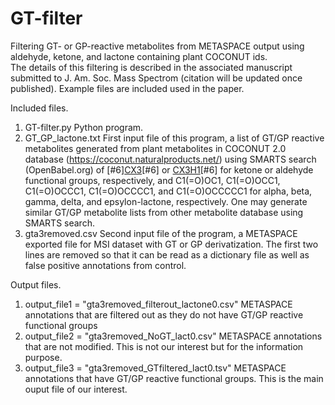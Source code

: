 # GT-filter
Filtering GT- or GP-reactive metabolites from METASPACE output using aldehyde, ketone, and lactone containing plant COCONUT ids.  
The details of this filtering is described in the associated manuscript submitted to J. Am. Soc. Mass Spectrom (citation will be updated once published). Example files are included used in the paper.

Included files.
1. GT-filter.py
   Python program.
2. GT_GP_lactone.txt
   First input file of this program, a list of GT/GP reactive metabolites generated from plant metabolites in COCONUT 2.0 database (https://coconut.naturalproducts.net/) using SMARTS search (OpenBabel.org) of [#6][CX3](=O)[#6] or [CX3H1](=O)[#6] for ketone or aldehyde functional groups, respectively, and C1(=O)OC1, C1(=O)OCC1, C1(=O)OCCC1, C1(=O)OCCCC1, and C1(=O)OCCCCC1 for alpha, beta, gamma, delta, and epsylon-lactone, respectively.
   One may generate similar GT/GP metabolite lists from other metabolite database using SMARTS search.
4. gta3removed.csv
  Second input file of the program, a METASPACE exported file for MSI dataset with GT or GP derivatization. The first two lines are removed so that it can be read as a dictionary file as well as false positive annotations from control.

Output files.
1. output_file1 = "gta3removed_filterout_lactone0.csv"
   METASPACE annotations that are filtered out as they do not have GT/GP reactive functional groups
2. output_file2 = "gta3removed_NoGT_lact0.csv"
   METASPACE annotations that are not modified. This is not our interest but for the information purpose.
3. output_file3 = "gta3removed_GTfiltered_lact0.tsv"
   METASPACE annotations that have GT/GP reactive functional groups. This is the main ouput file of our interest.
